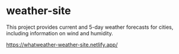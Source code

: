 # weather-site
This project provides current and 5-day weather forecasts for cities, including information on wind and humidity.

https://whatweather-weather-site.netlify.app/
